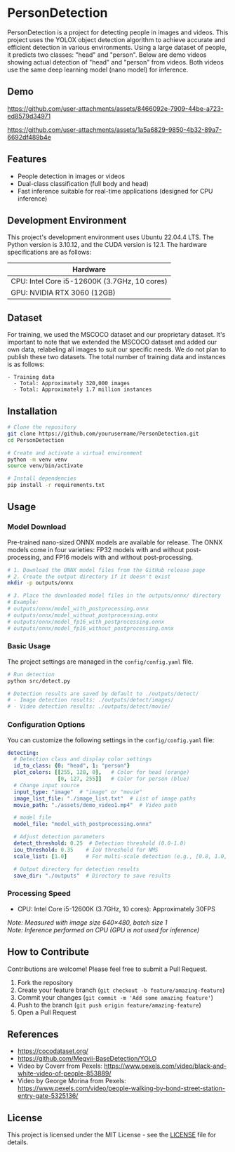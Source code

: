 # PersonDetection

PersonDetection is a project for detecting people in images and videos. This project uses the YOLOX object detection algorithm to achieve accurate and efficient detection in various environments. Using a large dataset of people, it predicts two classes: "head" and "person". Below are demo videos showing actual detection of "head" and "person" from videos. Both videos use the same deep learning model (nano model) for inference.

## Demo

https://github.com/user-attachments/assets/8466092e-7909-44be-a723-ed8579d34971

https://github.com/user-attachments/assets/1a5a6829-9850-4b32-89a7-6692df489b4e

## Features

- People detection in images or videos
- Dual-class classification (full body and head)
- Fast inference suitable for real-time applications (designed for CPU inference)

## Development Environment

This project's development environment uses Ubuntu 22.04.4 LTS. The Python version is 3.10.12, and the CUDA version is 12.1. The hardware specifications are as follows:

| Hardware |
|-------------|
| CPU: Intel Core i5-12600K (3.7GHz, 10 cores) |
| GPU: NVIDIA RTX 3060 (12GB) |

## Dataset
For training, we used the MSCOCO dataset and our proprietary dataset. It's important to note that we extended the MSCOCO dataset and added our own data, relabeling all images to suit our specific needs. We do not plan to publish these two datasets. The total number of training data and instances is as follows:
```
- Training data
  - Total: Approximately 320,000 images
  - Total: Approximately 1.7 million instances
```

## Installation

```bash
# Clone the repository
git clone https://github.com/yourusername/PersonDetection.git
cd PersonDetection

# Create and activate a virtual environment
python -m venv venv
source venv/bin/activate

# Install dependencies
pip install -r requirements.txt
```

## Usage

### Model Download

Pre-trained nano-sized ONNX models are available for release. The ONNX models come in four varieties: FP32 models with and without post-processing, and FP16 models with and without post-processing.

```bash
# 1. Download the ONNX model files from the GitHub release page
# 2. Create the output directory if it doesn't exist
mkdir -p outputs/onnx

# 3. Place the downloaded model files in the outputs/onnx/ directory
# Example:
# outputs/onnx/model_with_postprocessing.onnx
# outputs/onnx/model_without_postprocessing.onnx
# outputs/onnx/model_fp16_with_postprocessing.onnx
# outputs/onnx/model_fp16_without_postprocessing.onnx
```

### Basic Usage

The project settings are managed in the `config/config.yaml` file.

```bash
# Run detection
python src/detect.py

# Detection results are saved by default to ./outputs/detect/
# - Image detection results: ./outputs/detect/images/
# - Video detection results: ./outputs/detect/movie/
```

### Configuration Options

You can customize the following settings in the `config/config.yaml` file:

```yaml
detecting:
  # Detection class and display color settings
  id_to_class: {0: "head", 1: "person"}
  plot_colors: [[255, 128, 0],   # Color for head (orange)
                [0, 127, 255]]   # Color for person (blue)
  # Change input source
  input_type: "image"  # "image" or "movie"
  image_list_file: "./image_list.txt"  # List of image paths
  movie_path: "./assets/demo_video1.mp4"  # Video path

  # model file
  model_file: "model_with_postprocessing.onnx"

  # Adjust detection parameters
  detect_threshold: 0.25  # Detection threshold (0.0-1.0)
  iou_threshold: 0.35    # IoU threshold for NMS
  scale_list: [1.0]      # For multi-scale detection (e.g., [0.8, 1.0, 1.2])

  # Output directory for detection results
  save_dir: "./outputs"  # Directory to save results
```

### Processing Speed

- CPU: Intel Core i5-12600K (3.7GHz, 10 cores): Approximately 30FPS

*Note: Measured with image size 640×480, batch size 1*  
*Note: Inference performed on CPU (GPU is not used for inference)*

## How to Contribute

Contributions are welcome! Please feel free to submit a Pull Request.

1. Fork the repository
2. Create your feature branch (`git checkout -b feature/amazing-feature`)
3. Commit your changes (`git commit -m 'Add some amazing feature'`)
4. Push to the branch (`git push origin feature/amazing-feature`)
5. Open a Pull Request

## References
  - https://cocodataset.org/
  - https://github.com/Megvii-BaseDetection/YOLO
  - Video by Coverr from Pexels: https://www.pexels.com/video/black-and-white-video-of-people-853889/
  - Video by George Morina from Pexels: https://www.pexels.com/video/people-walking-by-bond-street-station-entry-gate-5325136/

## License

This project is licensed under the MIT License - see the [LICENSE](LICENSE) file for details.
